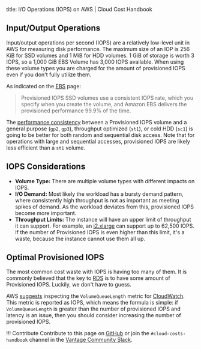 title: I/O Operations (IOPS) on AWS | Cloud Cost Handbook

## Input/Output Operations

Input/output operations per second (IOPS) are a relatively low-level unit in AWS for measuring disk performance. The maximum size of an IOP is 256 KiB for SSD volumes and 1 MiB for HDD volumes. 1 GiB of storage is worth 3 IOPS, so a 1,000 GiB EBS Volume has 3,000 IOPS available. When using these volume types you are charged for the amount of provisioned IOPS even if you don't fully utilize them.

As indicated on the [EBS](/aws/services/ebs-pricing) page:

> Provisioned IOPS SSD volumes use a consistent IOPS rate, which you specify when you create the volume, and Amazon EBS delivers the provisioned performance 99.9% of the time.

The [performance consistency](https://blog.maskalik.com/blog/2020/05/31/aws-rds-you-may-not-need-provisioned-iops/) between a Provisioned IOPS volume and a general purpose (`gp2`, `gp3`), throughput optimized (`st1`), or cold HDD (`sc1`) is going to be better for both random and sequential disk access. Note that for operations with large and sequential accesses, provisioned IOPS are likely less efficient than a `st1` volume.

## IOPS Considerations

- **Volume Type:** There are multiple volume types with different impacts on IOPS.
- **I/O Demand:** Most likely the workload has a bursty demand pattern, where consistently high throughput is not as important as meeting spikes of demand. As the workload deviates from this, provisioned IOPS become more important.
- **Throughput Limits:** The instance will have an upper limit of throughput it can support. For example, an [i2.xlarge](https://instances.vantage.sh/aws/ec2/i2.xlarge.html) can support up to 62,500 IOPS. If the number of Provisioned IOPS is even higher than this limit, it's a waste, because the instance cannot use them all up.

## Optimal Provisioned IOPS

The most common cost waste with IOPS is having too many of them. It is commonly believed that the key to [RDS](/aws/services/rds-pricing/) is to have some amount of Provisioned IOPS. Luckily, we don't have to guess.

AWS [suggests](https://docs.aws.amazon.com/AWSEC2/latest/UserGuide/ebs-io-characteristics.html) inspecting the `VolumeQueueLength` metric for [CloudWatch](/aws/services/cloudwatch-pricing/). This metric is reported as IOPS, which means the formula is simple: if `VolumeQueueLength` is greater than the number of provisioned IOPS and latency is an issue, then you should consider increasing the number of provisioned IOPS.

!!! Contribute
    Contribute to this page on [GitHub](https://github.com/vantage-sh/handbook) or join the `#cloud-costs-handbook` channel in the [Vantage Community Slack](https://vantage.sh/slack).
